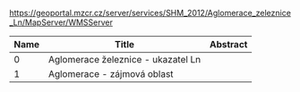 https://geoportal.mzcr.cz/server/services/SHM_2012/Aglomerace_zeleznice_Ln/MapServer/WMSServer

|Name|Title|Abstract|
|--|--|--|
|0|Aglomerace železnice - ukazatel Ln||
|1|Aglomerace - zájmová oblast||
